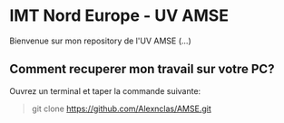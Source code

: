 # IMT Nord Europe - UV AMSE
Bienvenue sur mon repository de l'UV AMSE (...)
## Comment recuperer mon travail sur votre PC?
Ouvrez un terminal et taper la commande suivante:
> git clone https://github.com/Alexnclas/AMSE.git
